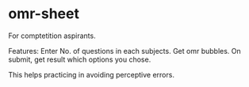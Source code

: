 # omr-sheet

For comptetition aspirants.

Features:
Enter No. of questions in each subjects.
Get omr bubbles. 
On submit, get result which options you chose.

This helps practicing in avoiding perceptive errors.
